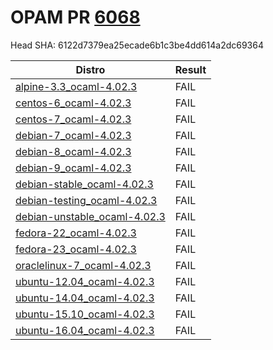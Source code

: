 # OPAM PR [6068](https://github.com/ocaml/opam-repository/pull/6068)

Head SHA: 6122d7379ea25ecade6b1c3be4dd614a2dc69364


| Distro | Result |
| ------ | ------ |
| [alpine-3.3_ocaml-4.02.3](build/log.alpine-3.3_ocaml-4.02.3) | FAIL |
| [centos-6_ocaml-4.02.3](build/log.centos-6_ocaml-4.02.3) | FAIL |
| [centos-7_ocaml-4.02.3](build/log.centos-7_ocaml-4.02.3) | FAIL |
| [debian-7_ocaml-4.02.3](build/log.debian-7_ocaml-4.02.3) | FAIL |
| [debian-8_ocaml-4.02.3](build/log.debian-8_ocaml-4.02.3) | FAIL |
| [debian-9_ocaml-4.02.3](build/log.debian-9_ocaml-4.02.3) | FAIL |
| [debian-stable_ocaml-4.02.3](build/log.debian-stable_ocaml-4.02.3) | FAIL |
| [debian-testing_ocaml-4.02.3](build/log.debian-testing_ocaml-4.02.3) | FAIL |
| [debian-unstable_ocaml-4.02.3](build/log.debian-unstable_ocaml-4.02.3) | FAIL |
| [fedora-22_ocaml-4.02.3](build/log.fedora-22_ocaml-4.02.3) | FAIL |
| [fedora-23_ocaml-4.02.3](build/log.fedora-23_ocaml-4.02.3) | FAIL |
| [oraclelinux-7_ocaml-4.02.3](build/log.oraclelinux-7_ocaml-4.02.3) | FAIL |
| [ubuntu-12.04_ocaml-4.02.3](build/log.ubuntu-12.04_ocaml-4.02.3) | FAIL |
| [ubuntu-14.04_ocaml-4.02.3](build/log.ubuntu-14.04_ocaml-4.02.3) | FAIL |
| [ubuntu-15.10_ocaml-4.02.3](build/log.ubuntu-15.10_ocaml-4.02.3) | FAIL |
| [ubuntu-16.04_ocaml-4.02.3](build/log.ubuntu-16.04_ocaml-4.02.3) | FAIL |
